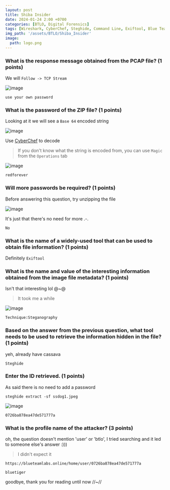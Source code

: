 ```yaml
---
layout: post
title: Shiba Insider 
date: 2024-01-24 2:00 +0700
categories: [BTLO, Digital Forensics]
tags: [Wireshark, CyberChef, Steghide, Command Line, Exiftool, Blue Team, btlo, forensics]     # TAG names should always be lowercase
img_path: '/assets/BTLO/Shiba_Insider'
image: 
  path: logo.png
--- 
```


### What is the response message obtained from the PCAP file? (1 points)

We will `Follow -> TCP Stream`

![image](https://github.com/zs0b/zs0b.github.io/assets/118095276/7fbecee3-7bd5-40eb-b7ee-321a7613bd50)

`use your own password`

### What is the password of the ZIP file? (1 points)

Looking at it we will see a `Base 64` encoded string

![image](https://github.com/zs0b/zs0b.github.io/assets/118095276/4b308071-7011-42ea-9c35-8b59ae54a09f)

Use [CyberChef](https://gchq.github.io/CyberChef/) to decode

> If you don't know what the string is encoded from, you can use `Magic` from the `Operations` tab

![image](https://github.com/zs0b/zs0b.github.io/assets/118095276/839f44b0-38e2-42d9-9c5d-7cd194b596b5)

`redforever`

### Will more passwords be required? (1 points)

Before answering this question, try unzipping the file

![image](https://github.com/zs0b/zs0b.github.io/assets/118095276/96796ace-471f-4273-afc0-1350768c6991)

It's just that there's no need for more .-.

`No`

### What is the name of a widely-used tool that can be used to obtain file information? (1 points)

Definitely `Exiftool`

### What is the name and value of the interesting information obtained from the image file metadata? (1 points)

Isn't that interesting lol @~@
> It took me a while

![image](https://github.com/zs0b/zs0b.github.io/assets/118095276/8a82e296-098b-47d1-b8c7-f40e29305837)

`Technique:Steganography`

### Based on the answer from the previous question, what tool needs to be used to retrieve the information hidden in the file? (1 points)

yeh, already have cassava

`Steghide`

### Enter the ID retrieved. (1 points)

As said there is no need to add a password

```Terminal
steghide extract -sf ssdog1.jpeg
```

![image](https://github.com/zs0b/zs0b.github.io/assets/118095276/35bea95b-d02b-4280-b66f-840f97551d87)

`0726ba878ea47de571777a`

### What is the profile name of the attacker? (3 points)

oh, the question doesn't mention 'user' or 'btlo', I tried searching and it led to someone else's answer :)))
> I didn't expect it

```url
https://blueteamlabs.online/home/user/0726ba878ea47de571777a
```

`bluetiger`

goodbye, thank you for reading until now //~//








